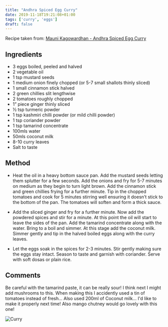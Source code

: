 ```yaml
---
title: "Andhra Spiced Egg Curry"
date: 2019-11-18T19:21:08+01:00
tags: ['curry', 'eggs']
draft: false
---
```


Recipe taken from: 
<a href=http://maunikagowardhan.co.uk/cook-in-a-curry/andhra-spiced-egg-curry/ target="_blank">Mauni Kagowardhan - Andhra Spiced Egg Curry</a>


## Ingredients 

* 3 eggs boiled, peeled and halved
* 2 vegetable oil
* 1 tsp mustard seeds
* 1 medium onion finely chopped (or 5-7 small shallots thinly sliced)
* 1 small cinnamon stick halved
* 2 green chillies slit lengthwise
* 2 tomatoes roughly chopped
* 1” piece ginger thinly sliced
* ½ tsp turmeric powder
* 1 tsp kashmiri chilli powder (or mild chilli powder)
* 1 tsp coriander powder
* 1 tsp tamarind concentrate
* 100mls water
* 50mls coconut milk
* 8-10 curry leaves
* Salt to taste

## Method

* Heat the oil in a heavy bottom sauce pan. Add the mustard seeds letting them splutter for a few seconds. Add the onions and fry for 5-7 minutes on medium as they begin to turn light brown. Add the cinnamon stick and green chillies frying for a further minute. Tip in the chopped tomatoes and cook for 5 minutes stirring well ensuring it doesn’t stick to the bottom of the pan. The tomatoes will soften and form a thick sauce.

* Add the sliced ginger and fry for a further minute. Now add the powdered spices and stir for a minute. At this point the oil will start to leave the sides of the pan. Add the tamarind concentrate along with the water. Bring to a boil and simmer. At this stage add the coconut milk. Simmer gently and tip in the halved boiled eggs along with the curry leaves.

* Let the eggs soak in the spices for 2-3 minutes. Stir gently making sure the eggs stay intact. Season to taste and garnish with coriander. Serve with soft dosas or plain rice.

## Comments

Be careful with the tamarind paste, it can be really sour! I think next I might add mushrooms to this. When making this I accidently used a tin of tomatoes instead of fresh... Also used 200ml of Coconut milk... I'd like to make it properly next time! Also mango chutney would go lovely with this one!

![Curry](/food/images/IMG_0978.jpg)<br><br>
